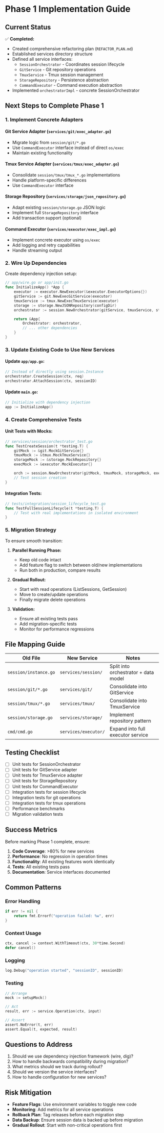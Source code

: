 # Phase 1 Implementation Guide

## Current Status

✅ **Completed:**
- Created comprehensive refactoring plan (`REFACTOR_PLAN.md`)
- Established services directory structure
- Defined all service interfaces:
  - `SessionOrchestrator` - Coordinates session lifecycle
  - `GitService` - Git repository operations
  - `TmuxService` - Tmux session management
  - `StorageRepository` - Persistence abstraction
  - `CommandExecutor` - Command execution abstraction
- Implemented `orchestratorImpl` - concrete SessionOrchestrator

## Next Steps to Complete Phase 1

### 1. Implement Concrete Adapters

#### Git Service Adapter (`services/git/exec_adapter.go`)
- Migrate logic from `session/git/*.go`
- Use `CommandExecutor` interface instead of direct `os/exec`
- Maintain existing functionality

#### Tmux Service Adapter (`services/tmux/exec_adapter.go`)
- Consolidate `session/tmux/tmux_*.go` implementations
- Handle platform-specific differences
- Use `CommandExecutor` interface

#### Storage Repository (`services/storage/json_repository.go`)
- Adapt existing `session/storage.go` JSON logic
- Implement full `StorageRepository` interface
- Add transaction support (optional)

#### Command Executor (`services/executor/exec_impl.go`)
- Implement concrete executor using `os/exec`
- Add logging and retry capabilities
- Handle streaming output

### 2. Wire Up Dependencies

Create dependency injection setup:
```go
// app/wire.go or app/init.go
func InitializeApp() *App {
    executor := executor.NewExecutor(&executor.ExecutorOptions{})
    gitService := git.NewExecGitService(executor)
    tmuxService := tmux.NewExecTmuxService(executor)
    storage := storage.NewJSONRepository(configDir)
    orchestrator := session.NewOrchestrator(gitService, tmuxService, storage, executor)

    return &App{
        Orchestrator: orchestrator,
        // ... other dependencies
    }
}
```

### 3. Update Existing Code to Use New Services

#### Update `app/app.go`:
```go
// Instead of directly using session.Instance
orchestrator.CreateSession(ctx, req)
orchestrator.AttachSession(ctx, sessionID)
```

#### Update `main.go`:
```go
// Initialize with dependency injection
app := InitializeApp()
```

### 4. Create Comprehensive Tests

#### Unit Tests with Mocks:
```go
// services/session/orchestrator_test.go
func TestCreateSession(t *testing.T) {
    gitMock := &git.MockGitService{}
    tmuxMock := &tmux.MockTmuxService{}
    storageMock := &storage.MockRepository{}
    execMock := &executor.MockExecutor{}

    orch := session.NewOrchestrator(gitMock, tmuxMock, storageMock, execMock)
    // Test session creation
}
```

#### Integration Tests:
```go
// tests/integration/session_lifecycle_test.go
func TestFullSessionLifecycle(t *testing.T) {
    // Test with real implementations in isolated environment
}
```

### 5. Migration Strategy

To ensure smooth transition:

1. **Parallel Running Phase:**
   - Keep old code intact
   - Add feature flag to switch between old/new implementations
   - Run both in production, compare results

2. **Gradual Rollout:**
   - Start with read operations (ListSessions, GetSession)
   - Move to create/update operations
   - Finally migrate delete operations

3. **Validation:**
   - Ensure all existing tests pass
   - Add migration-specific tests
   - Monitor for performance regressions

## File Mapping Guide

| Old File | New Service | Notes |
|----------|-------------|-------|
| `session/instance.go` | `services/session/` | Split into orchestrator + data model |
| `session/git/*.go` | `services/git/` | Consolidate into GitService |
| `session/tmux/*.go` | `services/tmux/` | Consolidate into TmuxService |
| `session/storage.go` | `services/storage/` | Implement repository pattern |
| `cmd/cmd.go` | `services/executor/` | Expand into full executor service |

## Testing Checklist

- [ ] Unit tests for SessionOrchestrator
- [ ] Unit tests for GitService adapter
- [ ] Unit tests for TmuxService adapter
- [ ] Unit tests for StorageRepository
- [ ] Unit tests for CommandExecutor
- [ ] Integration tests for session lifecycle
- [ ] Integration tests for git operations
- [ ] Integration tests for tmux operations
- [ ] Performance benchmarks
- [ ] Migration validation tests

## Success Metrics

Before marking Phase 1 complete, ensure:

1. **Code Coverage**: >80% for new services
2. **Performance**: No regression in operation times
3. **Functionality**: All existing features work identically
4. **Tests**: All existing tests pass
5. **Documentation**: Service interfaces documented

## Common Patterns

### Error Handling
```go
if err != nil {
    return fmt.Errorf("operation failed: %w", err)
}
```

### Context Usage
```go
ctx, cancel := context.WithTimeout(ctx, 30*time.Second)
defer cancel()
```

### Logging
```go
log.Debug("operation started", "sessionID", sessionID)
```

### Testing
```go
// Arrange
mock := setupMock()

// Act
result, err := service.Operation(ctx, input)

// Assert
assert.NoError(t, err)
assert.Equal(t, expected, result)
```

## Questions to Address

1. Should we use dependency injection framework (wire, dig)?
2. How to handle backwards compatibility during migration?
3. What metrics should we track during rollout?
4. Should we version the service interfaces?
5. How to handle configuration for new services?

## Risk Mitigation

- **Feature Flags**: Use environment variables to toggle new code
- **Monitoring**: Add metrics for all service operations
- **Rollback Plan**: Tag releases before each migration step
- **Data Backup**: Ensure session data is backed up before migration
- **Gradual Rollout**: Start with non-critical operations first